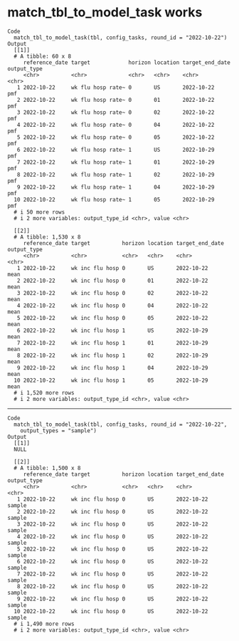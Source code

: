 # match_tbl_to_model_task works

    Code
      match_tbl_to_model_task(tbl, config_tasks, round_id = "2022-10-22")
    Output
      [[1]]
      # A tibble: 60 x 8
         reference_date target            horizon location target_end_date output_type
         <chr>          <chr>             <chr>   <chr>    <chr>           <chr>      
       1 2022-10-22     wk flu hosp rate~ 0       US       2022-10-22      pmf        
       2 2022-10-22     wk flu hosp rate~ 0       01       2022-10-22      pmf        
       3 2022-10-22     wk flu hosp rate~ 0       02       2022-10-22      pmf        
       4 2022-10-22     wk flu hosp rate~ 0       04       2022-10-22      pmf        
       5 2022-10-22     wk flu hosp rate~ 0       05       2022-10-22      pmf        
       6 2022-10-22     wk flu hosp rate~ 1       US       2022-10-29      pmf        
       7 2022-10-22     wk flu hosp rate~ 1       01       2022-10-29      pmf        
       8 2022-10-22     wk flu hosp rate~ 1       02       2022-10-29      pmf        
       9 2022-10-22     wk flu hosp rate~ 1       04       2022-10-29      pmf        
      10 2022-10-22     wk flu hosp rate~ 1       05       2022-10-29      pmf        
      # i 50 more rows
      # i 2 more variables: output_type_id <chr>, value <chr>
      
      [[2]]
      # A tibble: 1,530 x 8
         reference_date target          horizon location target_end_date output_type
         <chr>          <chr>           <chr>   <chr>    <chr>           <chr>      
       1 2022-10-22     wk inc flu hosp 0       US       2022-10-22      mean       
       2 2022-10-22     wk inc flu hosp 0       01       2022-10-22      mean       
       3 2022-10-22     wk inc flu hosp 0       02       2022-10-22      mean       
       4 2022-10-22     wk inc flu hosp 0       04       2022-10-22      mean       
       5 2022-10-22     wk inc flu hosp 0       05       2022-10-22      mean       
       6 2022-10-22     wk inc flu hosp 1       US       2022-10-29      mean       
       7 2022-10-22     wk inc flu hosp 1       01       2022-10-29      mean       
       8 2022-10-22     wk inc flu hosp 1       02       2022-10-29      mean       
       9 2022-10-22     wk inc flu hosp 1       04       2022-10-29      mean       
      10 2022-10-22     wk inc flu hosp 1       05       2022-10-29      mean       
      # i 1,520 more rows
      # i 2 more variables: output_type_id <chr>, value <chr>
      

---

    Code
      match_tbl_to_model_task(tbl, config_tasks, round_id = "2022-10-22",
        output_types = "sample")
    Output
      [[1]]
      NULL
      
      [[2]]
      # A tibble: 1,500 x 8
         reference_date target          horizon location target_end_date output_type
         <chr>          <chr>           <chr>   <chr>    <chr>           <chr>      
       1 2022-10-22     wk inc flu hosp 0       US       2022-10-22      sample     
       2 2022-10-22     wk inc flu hosp 0       US       2022-10-22      sample     
       3 2022-10-22     wk inc flu hosp 0       US       2022-10-22      sample     
       4 2022-10-22     wk inc flu hosp 0       US       2022-10-22      sample     
       5 2022-10-22     wk inc flu hosp 0       US       2022-10-22      sample     
       6 2022-10-22     wk inc flu hosp 0       US       2022-10-22      sample     
       7 2022-10-22     wk inc flu hosp 0       US       2022-10-22      sample     
       8 2022-10-22     wk inc flu hosp 0       US       2022-10-22      sample     
       9 2022-10-22     wk inc flu hosp 0       US       2022-10-22      sample     
      10 2022-10-22     wk inc flu hosp 0       US       2022-10-22      sample     
      # i 1,490 more rows
      # i 2 more variables: output_type_id <chr>, value <chr>
      

